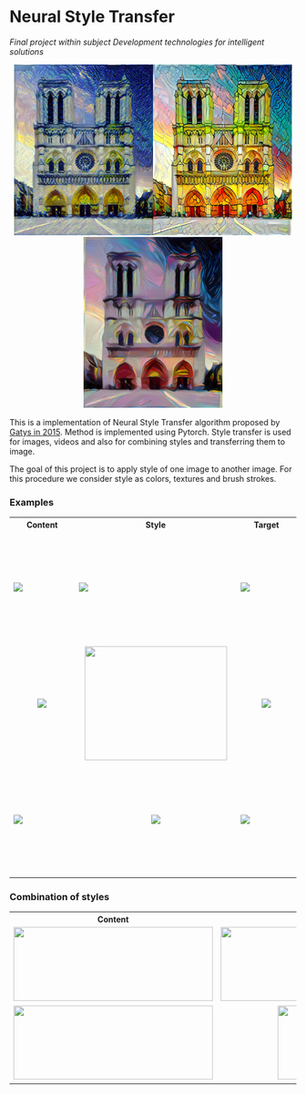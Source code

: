# Neural Style Transfer

<i>Final project within subject Development technologies for intelligent solutions</i>


<p align='center'>
<img src='images/notre_dame_starry_night.png' height='300px'/><img src='images/notre_dame_stained_glass.png' height='300px'/><img src='images/notre_dame_colors.png' height='300px'/>
</p>

This is a implementation of Neural Style Transfer algorithm proposed by [Gatys in 2015](https://arxiv.org/pdf/1508.06576.pdf). Method is implemented using Pytorch. Style transfer is used for images, videos and also for combining styles and transferring them to image.

The goal of this project is to apply style of one image to another image. For this procedure we consider style as colors, textures and brush strokes.

### Examples

<table>
  <tr><th>Content</th><th>Style</th><th>Target</th></tr>
  <tr height='200px'>
    <td width='400px'><image src='images/content_images/building_prague.jpg'/></td>
    <td width='400px'><image src='images/style_images/afremov.jpg'/></td>
    <td width='400px'><image src='images/building_prague_afremov.png'/></td>
  </tr>
  <tr height='200px'>
  <td align='center'><image src='images/content_images/ballerina.jpg' height='300px'/></td>
  <td align='center'><image src='images/style_images/kandinsky_1.jpg' height='200px' width='250px'/></td>
  <td align='center'><image src='images/ballerina_kandinsky.png' height='300px'/></td>
  </tr>
  <tr height='200px'>
  <td><image src='images/content_images/city_chicago.jpg'/></td>
  <td align='center'><image src='images/style_images/woman_in_colors.jpg' height='200px'/></td>
  <td><image src='images/chicago_colors.png'/></td>
  </tr>
</table>


### Combination of styles

<table>
  <tr><th>Content</th><th>Style 1</th><th>Style 2</th><th>Target</th></tr>
  <tr>
  <td><image src='images/content_images/mountain.jpg' width='350px' height='130px'></td>
  <td><image src='images/style_images/starry_night.jpg' width='350px' height='130px'/></td>
  <td><image src='images/style_images/afremov.jpg' width='350px' height='130px'/></td>
  <td><image src='images/multi_styles_mountain.png' width='350px' height='130px'/></td>
  </tr>
  <tr>
  <td><image src='images/content_images/feri.jpg' width='350px' height='130px'/></td>
  <td align='center'><image src='images/style_images/kandinsky_1.jpg' width='150px' height='130px'/></td>
  <td align='center'><image src='images/style_images/kandinsky_2.jpg' width='150px' height='130px'/></td>
  <td><image src='images/multi_styles_feri.png' width='350px' height='130px'/></td>
  </tr>
</table>
